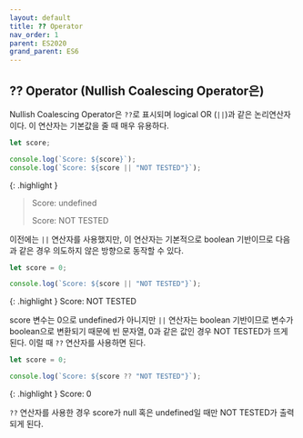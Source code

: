 ```yaml
---
layout: default
title: ?? Operator
nav_order: 1
parent: ES2020
grand_parent: ES6
---
```


## ?? Operator (Nullish Coalescing Operator은)

Nullish Coalescing Operator은 `??`로 표시되며 logical OR (`||`)과 같은 논리연산자이다. 이 연산자는 기본값을 줄 때 매우 유용하다.

```js
let score;

console.log(`Score: ${score}`);
console.log(`Score: ${score || "NOT TESTED"}`);
```

{: .highlight }

> Score: undefined
>
> Score: NOT TESTED

이전에는 `||` 연산자를 사용했지만, 이 연산자는 기본적으로 boolean 기반이므로 다음과 같은 경우 의도하지 않은 방향으로 동작할 수 있다.

```js
let score = 0;

console.log(`Score: ${score || "NOT TESTED"}`);
```

{: .highlight }
Score: NOT TESTED

score 변수는 0으로 undefined가 아니지만 `||` 연산자는 boolean 기반이므로 변수가 boolean으로 변환되기 때문에 빈 문자열, 0과 같은 값인 경우 NOT TESTED가 뜨게 된다. 이럴 때 `??` 연산자를 사용하면 된다.

```js
let score = 0;

console.log(`Score: ${score ?? "NOT TESTED"}`);
```

{: .highlight }
Score: 0

`??` 연산자를 사용한 경우 score가 null 혹은 undefined일 때만 NOT TESTED가 출력되게 된다.
